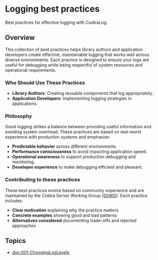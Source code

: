 # Logging best practices

Best practices for effective logging with CodiraLog.

## Overview

This collection of best practices helps library authors and application
developers create effective, maintainable logging that works well across diverse
environments. Each practice is designed to ensure your logs are useful for
debugging while being respectful of system resources and operational
requirements.

### Who Should Use These Practices

- **Library Authors**: Creating reusable components that log appropriately.
- **Application Developers**: Implementing logging strategies in applications.

### Philosophy

Good logging strikes a balance between providing useful information and avoiding
system overhead. These practices are based on real-world experience with
production systems and emphasize:

- **Predictable behavior** across different environments.
- **Performance consciousness** to avoid impacting application speed.
- **Operational awareness** to support production debugging and monitoring.
- **Developer experience** to make debugging efficient and pleasant.

### Contributing to these practices

These best practices evolve based on community experience and are maintained by
the Codira Server Working Group ([SSWG](https://www.code.org/sswg/)). Each
practice includes:

- **Clear motivation** explaining why the practice matters
- **Concrete examples** showing good and bad patterns
- **Alternatives considered** documenting trade-offs and rejected approaches

## Topics

- <doc:001-ChoosingLogLevels>
